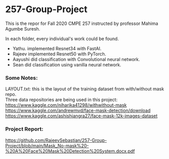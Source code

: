 # 257-Group-Project
This is the repor for Fall 2020 CMPE 257 instructed by professor Mahima Agumbe Suresh.


In each folder, every individual's work could be found.
- Yathu. implemented Resnet34 with FastAI.
- Rajeev implemented Resnet50 with PyTorch.
- Aayushi did classification with Convolutional neural network.
- Sean did classification using vanilla neural network.

### Some Notes:
LAYOUT.txt: this is the layout of the training dataset from with/without mask repo.  
Three data repositories are being used in this project:  
https://www.kaggle.com/niharika41298/withwithout-mask   
https://www.kaggle.com/andrewmvd/face-mask-detection/download  
https://www.kaggle.com/ashishjangra27/face-mask-12k-images-dataset  


### Project Report:
https://github.com/RajeevSebastian/257-Group-Project/blob/main/Mask_No-mask%20-%20A%20Face%20Mask%20Detection%20System.docx.pdf
